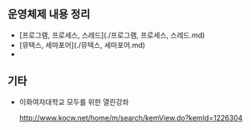 ## 운영체제 내용 정리

- [프로그램, 프로세스, 스레드](./프로그램, 프로세스, 스레드.md)
- [뮤텍스, 세마포어](./뮤텍스, 세마포어.md)
- 

## 기타

- 이화여자대학교 모두를 위한 열린강좌

  http://www.kocw.net/home/m/search/kemView.do?kemId=1226304


